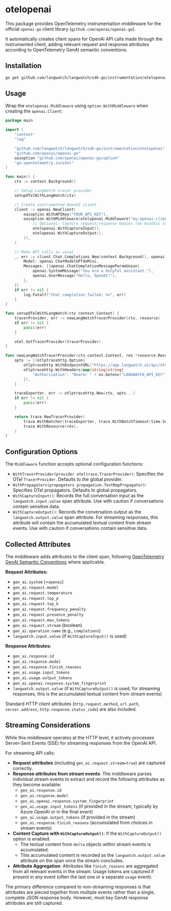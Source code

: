 # otelopenai

This package provides OpenTelemetry instrumentation middleware for the official `openai-go` client library (`github.com/openai/openai-go`).

It automatically creates client spans for OpenAI API calls made through the instrumented client, adding relevant request and response attributes according to OpenTelemetry GenAI semantic conventions.

## Installation

```bash
go get github.com/langwatch/langwatch/sdk-go/instrumentation/otelopenai
```

## Usage

Wrap the `otelopenai.Middleware` using `option.WithMiddleware` when creating the `openai.Client`:

```go
package main

import (
	"context"
	"log"

	"github.com/langwatch/langwatch/sdk-go/instrumentation/otelopenai"
	"github.com/openai/openai-go"
	oaioption "github.com/openai/openai-go/option"
	"go.opentelemetry.io/otel"
)

func main() {
	ctx := context.Background()

	// Setup LangWatch tracer provider
	setupOTelWithLangWatch(ctx)

	// Create instrumented OpenAI client
	client := openai.NewClient(
		oaioption.WithAPIKey("YOUR_API_KEY"),
		oaioption.WithMiddleware(otelopenai.Middleware("my-openai-client",
			// Optional: Capture request/response bodies (be mindful of sensitive data)
			otelopenai.WithCaptureInput(),
			otelopenai.WithCaptureOutput(),
		)),
	)

	// Make API calls as usual
	_, err := client.Chat.Completions.New(context.Background(), openai.ChatCompletionNewParams{
		Model: openai.ChatModelGPT4oMini,
		Messages: []openai.ChatCompletionMessageParamUnion{
			openai.SystemMessage("You are a helpful assistant."),
			openai.UserMessage("Hello, OpenAI!"),
		},
	})
	if err != nil {
		log.Fatalf("Chat completion failed: %v", err)
	}
}

func setupOTelWithLangWatch(ctx context.Context) {
	tracerProvider, err := newLangWatchTracerProvider(ctx, resource)
	if err != nil {
		panic(err)
	}

	otel.SetTracerProvider(tracerProvider)
}

func newLangWatchTracerProvider(ctx context.Context, res *resource.Resource) *trace.TracerProvider {
	opts := []otlptracehttp.Option{
		otlptracehttp.WithEndpointURL("https://app.langwatch.ai/api/otel"),
		otlptracehttp.WithHeaders(map[string]string{
			"Authorization": "Bearer " + os.Getenv("LANGWATCH_API_KEY"),
		}),
	}

	traceExporter, err := otlptracehttp.New(ctx, opts...)
	if err != nil {
		panic(err)
	}

	return trace.NewTracerProvider(
		trace.WithBatcher(traceExporter, trace.WithBatchTimeout(time.Second)),
		trace.WithResource(res),
	)
}
```

## Configuration Options

The `Middleware` function accepts optional configuration functions:

- `WithTracerProvider(provider oteltrace.TracerProvider)`: Specifies the OTel `TracerProvider`. Defaults to the global provider.
- `WithPropagators(propagators propagation.TextMapPropagator)`: Specifies OTel propagators. Defaults to global propagators.
- `WithCaptureInput()`: Records the full conversation input as the `langwatch.input.value` span attribute. Use with caution if conversations contain sensitive data.
- `WithCaptureOutput()`: Records the conversation output as the `langwatch.output.value` span attribute. For streaming responses, this attribute will contain the accumulated textual content from stream events. Use with caution if conversations contain sensitive data.

## Collected Attributes

The middleware adds attributes to the client span, following [OpenTelemetry GenAI Semantic Conventions](https://opentelemetry.io/docs/specs/semconv/gen-ai/general/) where applicable.

**Request Attributes:**

- `gen_ai.system` (=`openai`)
- `gen_ai.request.model`
- `gen_ai.request.temperature`
- `gen_ai.request.top_p`
- `gen_ai.request.top_k`
- `gen_ai.request.frequency_penalty`
- `gen_ai.request.presence_penalty`
- `gen_ai.request.max_tokens`
- `gen_ai.request.stream` (boolean)
- `gen_ai.operation.name` (e.g., `completions`)
- `langwatch.input.value` (if `WithCaptureInput()` is used)

**Response Attributes:**

- `gen_ai.response.id`
- `gen_ai.response.model`
- `gen_ai.response.finish_reasons`
- `gen_ai.usage.input_tokens`
- `gen_ai.usage.output_tokens`
- `gen_ai.openai.response.system_fingerprint`
- `langwatch.output.value` (if `WithCaptureOutput()` is used; for streaming responses, this is the accumulated textual content from stream events)

Standard HTTP client attributes (`http.request.method`, `url.path`, `server.address`, `http.response.status_code`) are also included.

## Streaming Considerations

While this middleware operates at the HTTP level, it actively processes Server-Sent Events (SSE) for streaming responses from the OpenAI API.

For streaming API calls:

- **Request attributes** (including `gen_ai.request.stream=true`) are captured correctly.
- **Response attributes from stream events**: The middleware parses individual stream events to extract and record the following attributes as they become available:
    - `gen_ai.response.id`
    - `gen_ai.response.model`
    - `gen_ai.openai.response.system_fingerprint`
    - `gen_ai.usage.input_tokens` (if provided in the stream, typically by Azure OpenAI or in the final event)
    - `gen_ai.usage.output_tokens` (if provided in the stream)
    - `gen_ai.response.finish_reasons` (accumulated from choices in stream events)
- **Content Capture with `WithCaptureOutput()`**: If the `WithCaptureOutput()` option is enabled:
    - The textual content from `delta` objects within stream events is accumulated.
    - This accumulated content is recorded as the `langwatch.output.value` attribute on the span once the stream concludes.
- **Attribute Aggregation**: Attributes like `finish_reasons` are aggregated from all relevant events in the stream. Usage tokens are captured if present in any event (often the last one or a separate `usage` event).

The primary difference compared to non-streaming responses is that attributes are pieced together from multiple events rather than a single, complete JSON response body. However, most key GenAI response attributes are still captured.
